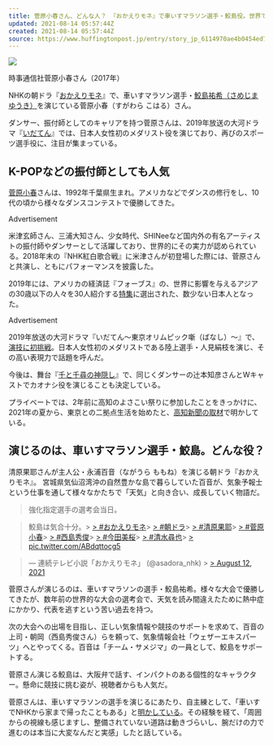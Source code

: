 ```yaml
---
title: 菅原小春さん、どんな人？ 『おかえりモネ』で車いすマラソン選手・鮫島役。世界で認められたダンサー
updated: 2021-08-14 05:57:44Z
created: 2021-08-14 05:57:44Z
source: https://www.huffingtonpost.jp/entry/story_jp_6114970ae4b0454ed70a097b
---
```


 ![](https://img.huffingtonpost.com/asset/61149b7e3b00008ea1ed7828.jpg?cache=uRXJ3qH5X3&ops=scalefit_630_noupscale)

時事通信社菅原小春さん（2017年）

NHKの朝ドラ『[おかえりモネ](https://www.nhk.or.jp/okaerimone/index.html)』で、車いすマラソン選手・[鮫島祐希（さめじま ゆうき）](https://www.nhk.or.jp/okaerimone/cast/samejima.html)を演じている菅原小春（すがわら こはる）さん。

ダンサー、振付師としてのキャリアを持つ菅原さんは、2019年放送の大河ドラマ『[いだてん](https://www.nhk.jp/p/idaten/ts/X8G1WM8WP6/)』では、日本人女性初のメダリスト役を演じており、再びのスポーツ選手役に、注目が集まっている。

## **K-POPなどの振付師としても人気**

[菅原小春](https://koharusugawara.com/)さんは、1992年千葉県生まれ。アメリカなどでダンスの修行をし、10代の頃から様々なダンスコンテストで優勝してきた。

Advertisement

米津玄師さん、三浦大知さん、少女時代、SHINeeなど国内外の有名アーティストの振付師やダンサーとして活躍しており、世界的にその実力が認められている。2018年末の『NHK紅白歌合戦』に米津さんが初登場した際には、菅原さんと共演し、ともにパフォーマンスを披露した。

2019年には、アメリカの経済誌『フォーブス』の、世界に影響を与えるアジアの30歳以下の人々を30人紹介する[特集](https://www.forbes.com/under30/list/2019/asia/entertainment-sports/#43b67f645374)に選出された、数少ない日本人となった。

Advertisement

2019年放送の大河ドラマ『いだてん～東京オリムピック噺（ばなし）～』で、[演技に初挑戦](https://www.oricon.co.jp/news/2130848/)。日本人女性初のメダリストである陸上選手・人見絹枝を演じ、その高い表現力で話題を呼んだ。

今後は、舞台『[千と千尋の神隠し](https://www.cubeinc.co.jp/archives/theater/spirited_away)』で、同じくダンサーの辻󠄀本知彦さんとWキャストでカオナシ役を演じることも決定している。

プライベートでは、2年前に高知のよさこい祭りに参加したことをきっかけに、2021年の夏から、東京との二拠点生活を始めたと、[高知新聞の取材](https://www.kochinews.co.jp/article/478406/)で明かしている。

## **演じるのは、車いすマラソン選手・鮫島。どんな役？**

清原果耶さんが主人公・永浦百音（ながうら ももね）を演じる朝ドラ『おかえりモネ』。
宮城県気仙沼湾沖の自然豊かな島で暮らしていた百音が、気象予報士という仕事を通して様々なかたちで「天気」と向き合い、成長していく物語だ。
> 強化指定選手の選考会当日。

> 鮫島は気合十分。> [> #おかえりモネ](https://twitter.com/hashtag/%E3%81%8A%E3%81%8B%E3%81%88%E3%82%8A%E3%83%A2%E3%83%8D?src=hash&ref_src=twsrc%5Etfw)> [> #朝ドラ](https://twitter.com/hashtag/%E6%9C%9D%E3%83%89%E3%83%A9?src=hash&ref_src=twsrc%5Etfw)> [> #清原果耶](https://twitter.com/hashtag/%E6%B8%85%E5%8E%9F%E6%9E%9C%E8%80%B6?src=hash&ref_src=twsrc%5Etfw)> [> #菅原小春](https://twitter.com/hashtag/%E8%8F%85%E5%8E%9F%E5%B0%8F%E6%98%A5?src=hash&ref_src=twsrc%5Etfw)> [> #西島秀俊](https://twitter.com/hashtag/%E8%A5%BF%E5%B3%B6%E7%A7%80%E4%BF%8A?src=hash&ref_src=twsrc%5Etfw)> [> #今田美桜](https://twitter.com/hashtag/%E4%BB%8A%E7%94%B0%E7%BE%8E%E6%A1%9C?src=hash&ref_src=twsrc%5Etfw)> [> #清水尋也](https://twitter.com/hashtag/%E6%B8%85%E6%B0%B4%E5%B0%8B%E4%B9%9F?src=hash&ref_src=twsrc%5Etfw)> [> pic.twitter.com/ABdqttocg5](https://t.co/ABdqttocg5)

> — 連続テレビ小説「おかえりモネ」 (@asadora_nhk) > [> August 12, 2021](https://twitter.com/asadora_nhk/status/1425668645829726209?ref_src=twsrc%5Etfw)

菅原さんが演じるのは、車いすマラソンの選手・鮫島祐希。様々な大会で優勝してきたが、数年前の世界的な大会の選考会で、天気を読み間違えたために熱中症にかかり、代表を逃すという苦い過去を持つ。

次の大会への出場を目指し、正しい気象情報や競技のサポートを求めて、百音の上司・朝岡（西島秀俊さん）らを頼って、気象情報会社「ウェザーエキスパーツ」へとやってくる。百音は「チーム・サメジマ」の一員として、鮫島をサポートする。

菅原さん演じる鮫島は、大阪弁で話す、インパクトのある個性的なキャラクター。懸命に競技に挑む姿が、視聴者からも人気だ。

菅原さんは、車いすマラソンの選手を演じるにあたり、自主練として、「車いすでNHKから家まで帰ったこともある」と[明かしている](https://www.oricon.co.jp/news/2203223/full/)。その経験を経て、「周囲からの視線も感じますし、整備されていない道路は動きづらいし、腕だけの力で進むのは本当に大変なんだと実感」したと話している。